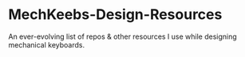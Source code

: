 # MechKeebs-Design-Resources
An ever-evolving list of repos &amp; other resources I use while designing mechanical keyboards.
